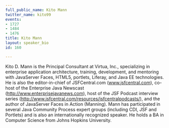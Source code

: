```yaml
---
full_public_name: Kito Mann
twitter_name: kito99
events:
- 1727
- 1484
- 1476
title: Kito Mann
layout: speaker_bio
id: 160

---
```

Kito D. Mann is the Principal Consultant at Virtua, Inc., specializing in enterprise application architecture, training, development, and mentoring with JavaServer Faces, HTML5, portlets, Liferay, and Java EE technologies. He is also the editor-in-chief of JSFCentral.com (www.jsfcentral.com), co-host of the Enterprise Java Newscast (http://www.enterprisejavanews.com), host of the JSF Podcast interview series (http://www.jsfcentral.com/resources/jsfcentralpodcasts/), and the author of JavaServer Faces in Action (Manning). Mann has participated in several Java Community Process expert groups (including CDI, JSF and Portlets) and is also an internationally recognized speaker. He holds a BA in Computer Science from Johns Hopkins University.